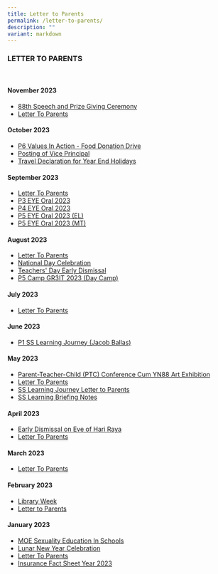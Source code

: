 ```yaml
---
title: Letter to Parents
permalink: /letter-to-parents/
description: ""
variant: markdown
---
```

### LETTER TO PARENTS

<br>

#### November 2023
* [88th Speech and Prize Giving Ceremony](/files/Invitation_Letter_to_Parents_of_Prize_Winners_to_88th_Speech_and_Prize_19_Oct.pdf)
* [Letter To Parents](/files/LTP_Nov_2023.pdf)

#### October 2023
* [P6 Values In Action - Food Donation Drive](/files/P6_Values_In_Action__VIA____Food_Donation_Drive_2023.pdf)
* [Posting of Vice Principal](/files/POSTING_OF_VICE_PRINCIPAL.pdf)
* [Travel Declaration for Year End Holidays](/files/Travel_Declaration_for_Year_End_Holidays.pdf)

#### September 2023
* [Letter To Parents](/files/ltp%20sep%202023.pdf)
* [P3 EYE Oral 2023](/files/ltp%20p3%20eye%20oral%202023.pdf)
* [P4 EYE Oral 2023](/files/ltp%20p4%20eye%20oral%202023.pdf)
* [P5 EYE Oral 2023 (EL)](/files/ltp%20p5%20eye%20oral%202023%20el.pdf)
* [P5 EYE Oral 2023 (MT)](/files/ltp%20p5%20eye%20oral%202023%20mt.pdf)

#### August 2023
* [Letter To Parents](/files/ltp%20aug%202023%20.pdf)
* [National Day Celebration](/files/national%20day%20celebration%202023.pdf)
* [Teachers' Day Early Dismissal](/files/teachers’%20day%20early%20dismissal.pdf)
* [P5 Camp GR3IT 2023 (Day Camp)](/files/p5%20camp%20gr3it%202023%20(day%20camp).pdf)


#### July 2023
* [Letter To Parents](/files/ltp%20july%202023.pdf)

#### June 2023
* [P1 SS Learning Journey (Jacob Ballas)](/files/2023%20p1%20ss%20lj%20jacob%20ballas%20letter%20to%20parents.pdf)

#### May 2023
* [Parent-Teacher-Child (PTC) Conference Cum YN88 Art Exhibition](/files/parent-teacher-child%20(ptc)%20conference%20cum%20yn88%20art%20exhibition.pdf)
* [Letter To Parents](/files/ltp%20may%202023.pdf)
* [SS Learning Journey Letter to Parents](/files/2023%20p5%20ss%20lj%20ihc%20letter%20to%20parents.pdf)
* [SS Learning Briefing Notes](/files/2023%20p5%20ss%20lj%20ihc%20ph%20briefing%20notes.pdf)



#### April 2023
* [Early Dismissal on Eve of Hari Raya](/files/early%20dismissal%20on%20eve%20of%20hari%20raya.pdf)
* [Letter To Parents](/files/april%20ltp%202023.pdf)


#### March 2023
* [Letter To Parents](/files/March%20LTP%202023.pdf)


#### February 2023
* [Library Week](/files/Library%20Committee_Library%20Week%20LTP.pdf)
* [Letter to Parents](/files/LTP%20Feb%202023.pdf)


#### January 2023
* [MOE Sexuality Education In Schools](/files/SEd_LTP2023.pdf)
* [Lunar New Year Celebration](/files/2023%20Lunar%20New%20Year%20Celebration.pdf)
* [Letter To Parents](/files/LTP%20Jan%202023.pdf)
* [Insurance Fact Sheet Year 2023](/files/Insurance%20Fact%20Sheet%20Year%202023.pdf)